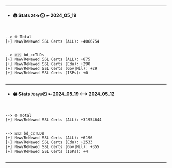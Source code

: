 

---
- #### 🖨️ **Stats** `24Hr`⏲️ ➼ 2024_05_19
```console


--> 🌐 Total
[+] New/ReNewed SSL Certs (ALL): +4066754


--> 🇧🇩 bd_ccTLDs
[+] New/ReNewed SSL Certs (ALL): +875
[+] New/ReNewed SSL Certs (Edu): +290
[+] New/ReNewed SSL Certs (Gov|Mil): +29
[+] New/ReNewed SSL Certs (ISPs): +0


```

---
- #### 🖨️ **Stats** `7Days`⏲️ ➼ 2024_05_19 <--> 2024_05_12
```console


--> 🌐 Total
[+] New/ReNewed SSL Certs (ALL): +31954644


--> 🇧🇩 bd_ccTLDs
[+] New/ReNewed SSL Certs (ALL): +6196
[+] New/ReNewed SSL Certs (Edu): +2533
[+] New/ReNewed SSL Certs (Gov|Mil): +355
[+] New/ReNewed SSL Certs (ISPs): +4


```

---

